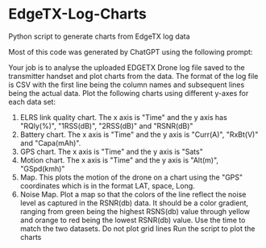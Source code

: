 # EdgeTX-Log-Charts
Python script to generate charts from EdgeTX log data

Most of this code was generated by ChatGPT using the following prompt:

Your job is to analyse the uploaded EDGETX Drone log file saved to the transmitter handset and plot charts from the data. The format of the log file is CSV with the first line being the column names and subsequent lines being the actual data.
Plot the following charts using different y-axes for each data set:
1) ELRS link quality chart. The x axis is "Time" and the y axis has "RQly(%)", "1RSS(dB)", "2RSS(dB)" and "RSNR(dB)"
2) Battery chart. The x axis is "Time" and the y axis is "Curr(A)", "RxBt(V)" and "Capa(mAh)".
3) GPS chart. The x axis is "Time" and the y axis is "Sats"
4) Motion chart. The x axis is "Time" and the y axis is "Alt(m)", "GSpd(kmh)"
5) Map. This plots the motion of the drone on a chart using the "GPS" coordinates which is in the format LAT, space, Long.
6) Noise Map. Plot a map so that the colors of the line reflect the noise level as captured in the RSNR(db) data. It should be a color gradient, ranging from green being the highest RSNS(db) value through yellow and orange to red being the lowest RSNR(db) value. Use the time to match the two datasets.
Do not plot grid lines
Run the script to plot the charts
